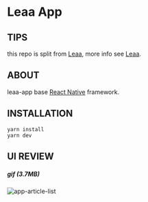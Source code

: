 # Leaa App

## **TIPS**

this repo is split from [Leaa](https://github.com/SolidZORO/leaa), more info see [Leaa](https://github.com/SolidZORO/leaa).

## **ABOUT**

leaa-app base [React Native](https://facebook.github.io/react-native) framework.

## **INSTALLATION**

```shell script
yarn install
yarn dev
```

## **UI REVIEW**

##### gif (3.7MB)

![app-article-list](https://raw.githubusercontent.com/SolidZORO/leaa/master/designs/ui/leaa-app-and-mini-program.gif)
